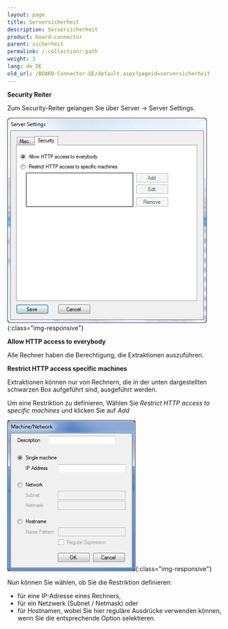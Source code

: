 ```yaml
---
layout: page
title: Serversicherheit
description: Serversicherheit
product: board-connector
parent: sicherheit
permalink: /:collection/:path
weight: 3
lang: de_DE
old_url: /BOARD-Connector-DE/default.aspx?pageid=serversicherheit
---
```


**Security Reiter**

Zum Security-Reiter gelangen Sie über Server -> Server Settings. 

![Security-Tab-01](/img/content/Security-Tab-01.jpg){:class="img-responsive"}

**Allow HTTP access to everybody**  

Alle Rechner haben die Berechtigung, die Extraktionen auszuführen.

**Restrict HTTP access specific machines**

Extraktionen können nur von Rechnern, die in der unten dargestellten schwarzen Box aufgeführt sind, ausgeführt werden.

Um eine Restriktion zu definieren, Wählen Sie *Restrict HTTP access to specific machines*  und klicken Sie auf *Add* 

![Security-Tab-02](/img/content/Security-Tab-02.png){:class="img-responsive"}

Nun können Sie wählen, ob Sie die Restriktion definieren:
- für eine IP-Adresse eines Rechners,  
- für ein Netzwerk (Subnet / Netmask) oder 
- für Hostnamen, wobei Sie hier reguläre Ausdrücke verwenden können, wenn Sie die entsprechende Option selektieren. 